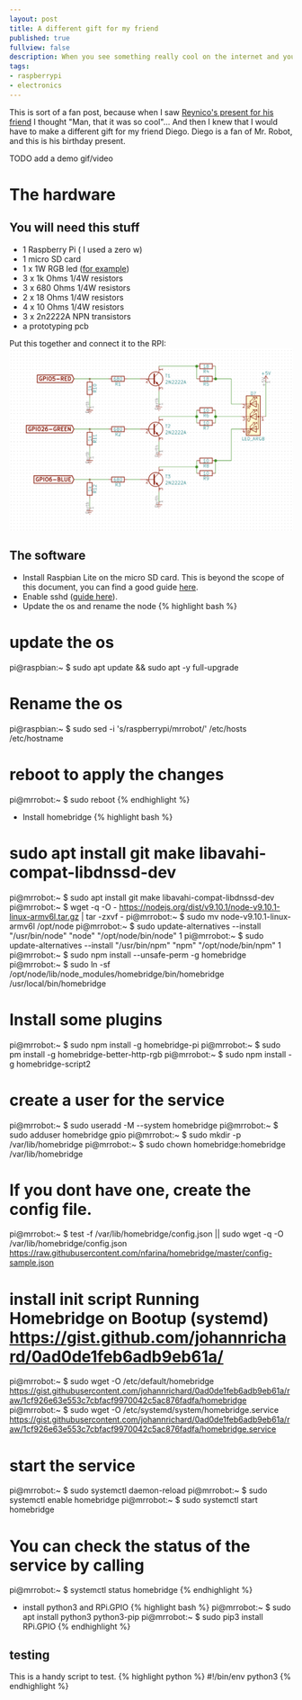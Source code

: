 ```yaml
---
layout: post
title: A different gift for my friend
published: true
fullview: false
description: When you see something really cool on the internet and you wish you had that idea...
tags:
- raspberrypi
- electronics
---
```

This is sort of a fan post, because when I saw [Reynico's present for his friend] I thought "Man, that it was so cool"... And then I knew that I would have to make a different gift for my friend Diego.
Diego is a fan of Mr. Robot, and this is his birthday present.

TODO add a demo gif/video

# The hardware
## You will need this stuff
- 1 Raspberry Pi ( I used a zero w)
- 1 micro SD card
- 1 x 1W RGB led ([for example])
- 3 x 1k Ohms 1/4W resistors
- 3 x 680 Ohms 1/4W resistors
- 2 x 18 Ohms 1/4W resistors
- 4 x 10 Ohms 1/4W resistors
- 3 x 2n2222A NPN transistors
- a prototyping pcb

Put this together and connect it to the RPI:
![Schematic](/assets/media/Mr.Robot_Schematics/Mr.Robot_Schematics.png)

## The software

- Install Raspbian Lite on the micro SD card. This is beyond the scope of this document, you can find a good guide [here].
- Enable sshd ([guide here]).
- Update the os and rename the node
{% highlight bash %}
# update the os
pi@raspbian:~ $ sudo apt update && sudo apt -y full-upgrade
# Rename the os
pi@raspbian:~ $ sudo sed -i 's/raspberrypi/mrrobot/' /etc/hosts /etc/hostname
# reboot to apply the changes
pi@mrrobot:~ $ sudo reboot
{% endhighlight %}
- Install homebridge
{% highlight bash %}
# sudo apt install git make libavahi-compat-libdnssd-dev
pi@mrrobot:~ $ sudo apt install git make libavahi-compat-libdnssd-dev
pi@mrrobot:~ $ wget -q -O - https://nodejs.org/dist/v9.10.1/node-v9.10.1-linux-armv6l.tar.gz | tar -zxvf -
pi@mrrobot:~ $ sudo mv node-v9.10.1-linux-armv6l /opt/node
pi@mrrobot:~ $ sudo update-alternatives --install "/usr/bin/node" "node" "/opt/node/bin/node" 1
pi@mrrobot:~ $ sudo update-alternatives --install "/usr/bin/npm" "npm" "/opt/node/bin/npm" 1
pi@mrrobot:~ $ sudo npm install --unsafe-perm -g homebridge
pi@mrrobot:~ $ sudo ln -sf /opt/node/lib/node_modules/homebridge/bin/homebridge /usr/local/bin/homebridge

# Install some plugins
pi@mrrobot:~ $ sudo npm install -g homebridge-pi
pi@mrrobot:~ $ sudo pm install -g homebridge-better-http-rgb
pi@mrrobot:~ $ sudo npm install -g homebridge-script2

# create a user for the service
pi@mrrobot:~ $ sudo useradd -M --system homebridge
pi@mrrobot:~ $ sudo adduser homebridge gpio
pi@mrrobot:~ $ sudo mkdir -p /var/lib/homebridge
pi@mrrobot:~ $ sudo chown homebridge:homebridge /var/lib/homebridge

# If you dont have one, create the config file.
pi@mrrobot:~ $ test -f /var/lib/homebridge/config.json || sudo wget -q -O /var/lib/homebridge/config.json https://raw.githubusercontent.com/nfarina/homebridge/master/config-sample.json

# install init script Running Homebridge on Bootup (systemd) https://gist.github.com/johannrichard/0ad0de1feb6adb9eb61a/
pi@mrrobot:~ $ sudo wget -O /etc/default/homebridge https://gist.githubusercontent.com/johannrichard/0ad0de1feb6adb9eb61a/raw/1cf926e63e553c7cbfacf9970042c5ac876fadfa/homebridge
pi@mrrobot:~ $ sudo wget -O /etc/systemd/system/homebridge.service https://gist.githubusercontent.com/johannrichard/0ad0de1feb6adb9eb61a/raw/1cf926e63e553c7cbfacf9970042c5ac876fadfa/homebridge.service

# start the service
pi@mrrobot:~ $ sudo systemctl daemon-reload
pi@mrrobot:~ $ sudo systemctl enable homebridge
pi@mrrobot:~ $ sudo systemctl start homebridge

# You can check the status of the service by calling
pi@mrrobot:~ $ systemctl status homebridge
{% endhighlight %}

- install python3 and RPi.GPIO
{% highlight bash %}
pi@mrrobot:~ $ sudo apt install python3 python3-pip
pi@mrrobot:~ $ sudo pip3 install RPi.GPIO
{% endhighlight %}

## testing
This is a handy script to test.
{% highlight python %}
#!/bin/env python3
{% endhighlight %}


[Reynico's present for his friend]: http://blog.reyni.co/2018/01/20/a-different-birthday-present-for-my-friend/
[here]: https://www.raspberrypi.org/downloads/raspbian/
[guide here]: https://www.raspberrypi.org/documentation/remote-access/ssh/
[1]: https://github.com/nfarina/homebridge/wiki/Running-Homebridge-on-a-Raspberry-Pi
[3]: https://github.com/nfarina/homebridge
[for example]: https://www.ebay.com/itm/1W-3W-5W-Warm-White-Red-Blue-Full-Spectrum-RGB-UV-High-Power-LED-Chip-With-PCB-/322545319762
